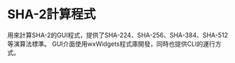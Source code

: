 # SHA-2計算程式

用來計算SHA-2的GUI程式，提供了SHA-224、SHA-256、SHA-384、SHA-512等演算法標準。
GUI介面使用wxWidgets程式庫開發，同時也提供CLI的運行方式。
